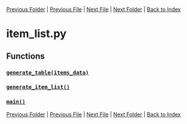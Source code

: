 [Previous Folder](../items/item_article.md) | [Previous File](hotbar_slots.md) | [Next File](literature_list.md) | [Next Folder](../objects/components.md) | [Back to Index](../../index.md)

# item_list.py

## Functions

### [`generate_table(items_data)`](https://github.com/Vaileasys/pz-wiki_parser/blob/main/scripts/lists/item_list.py#L14)
### [`generate_item_list()`](https://github.com/Vaileasys/pz-wiki_parser/blob/main/scripts/lists/item_list.py#L58)
### [`main()`](https://github.com/Vaileasys/pz-wiki_parser/blob/main/scripts/lists/item_list.py#L96)


[Previous Folder](../items/item_article.md) | [Previous File](hotbar_slots.md) | [Next File](literature_list.md) | [Next Folder](../objects/components.md) | [Back to Index](../../index.md)
